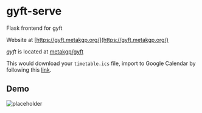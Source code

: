 # gyft-serve
Flask frontend for gyft

Website at [https://gyft.metakgp.org/](https://gyft.metakgp.org/)

*gyft* is located at [metakgp/gyft](https://github.com/metakgp/gyft)

This would download your `timetable.ics` file, import to Google Calendar by following this [link](https://support.google.com/calendar/answer/37118?hl=en).

## Demo

![placeholder](out.gif)
